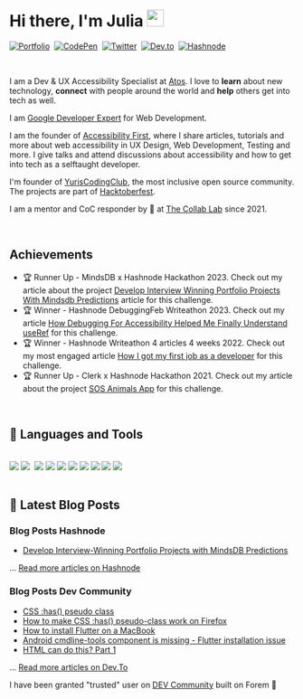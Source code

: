 # Hi there, I'm Julia <img src="https://docs.google.com/uc?export=download&id=166Ecq6uBl61U14OUlkHOHIBv2ArKoumJ" alt="" width="30">
<a href="https://juliaundeutsch.com/"><img src="https://img.shields.io/badge/LINKTREE-CC6699?style=for-the-badge&logoColor=white" alt="Portfolio" /></a>&nbsp;
<a href="https://codepen.io/YuriDevAT"><img src="https://img.shields.io/badge/Codepen-000000?style=for-the-badge&logo=codepen&logoColor=white" alt="CodePen" /></a>&nbsp;
<a href="https://twitter.com/YuriDevAT"><img src="https://img.shields.io/badge/Twitter-1DA1F2?style=for-the-badge&logo=twitter&logoColor=white" alt="Twitter" /></a>&nbsp;
<a href="https://dev.to/yuridevat"><img src="https://img.shields.io/badge/dev.to-0A0A0A?style=for-the-badge&logo=dev.to&logoColor=white" alt="Dev.to" /></a>&nbsp;
<a href="https://yuridevat.hashnode.dev/"><img src="https://img.shields.io/badge/Hashnode-2962FF?style=for-the-badge&logo=hashnode&logoColor=white" alt="Hashnode" /></a>&nbsp;
  
<br />

I am a Dev & UX Accessibility Specialist at <a href="https://atos.net/en/">Atos</a>. I love to **learn** about new technology, **connect** with people around the world and **help** others get into tech as well.

I am <a href="https://developers.google.com/community/experts">Google Developer Expert</a> for Web Development.

I am the founder of <a href="https://accessibilityfirst.at/">Accessibility First</a>, where I share articles, tutorials and more about web accessibility in UX Design, Web Development, Testing and more. I give talks and attend discussions about accessibility and how to get into tech as a selftaught developer.

I'm founder of <a href="https://www.yuriscodingclub.com/">YurisCodingClub</a>, the most inclusive open source community. The projects are part of <a href="https://hacktoberfest.com/">Hacktoberfest</a>.

I am a mentor and CoC responder by 💟 at <a href="https://the-collab-lab.codes/">The Collab Lab</a> since 2021.
  
<br />

<!--

## Pull Requests I am proud of 😇
As an open source contributor, I attach great importance to adhering to guidelines, accurate work, detailed descriptions and much more. Developer communication is important to make the workflow simple and fluid and to guarantee a good developer experience. 

I am therefore particularly proud of these PRs and issues, as they reflect my way of working very well:
- https://github.com/EddieHubCommunity/BioDrop/pull/9770

-->

## Achievements
- 🏆 Runner Up - MindsDB x Hashnode Hackathon 2023. Check out my article about the project [Develop Interview Winning Portfolio Projects With Mindsdb Predictions](https://yuridevat.hashnode.dev/develop-interview-winning-portfolio-projects-with-mindsdb-predictions) article for this challenge.
- 🏆 Winner - Hashnode DebuggingFeb Writeathon 2023. Check out my article [How Debugging For Accessibility Helped Me Finally Understand useRef](https://yuridevat.hashnode.dev/how-debugging-for-accessibility-helped-me-finally-understand-useref) for this challenge.
- 🏆 Winner - Hashnode Writeathon 4 articles 4 weeks 2022. Check out my most engaged article [How I got my first job as a developer](https://yuridevat.hashnode.dev/how-i-got-my-first-job-as-a-developer) for this challenge.
- 🏆 Runner Up - Clerk x Hashnode Hackathon 2021. Check out my article about the project [SOS Animals App](https://yuridevat.hashnode.dev/sos-animals-hackathon-project) for this challenge.

<br />

<!--
<h2 align="center">💟 Open Source & Community</h2>

- I am a mentor by 💙 helping people switching careers into tech too
- Check out my <a href="https://yuriscodingclub.com/">learning website</a> for totally beginners, portfolio creators and job-seekers where I am sharing my tips and suggestions on how to get into tech
- I created an organization called <a href="https://github.com/YurisCodingClub">YurisCodingClub</a> to help others contribute to open source and get familiar with it.
  
  <div align="center">Beginners are very welcome 😇</div>
  
<br />

![YurisCodingClub](https://github.com/YuriDevAT/yuriscodingclub/blob/main/public/images/logo.svg#gh-light-mode-only)
![YurisCodingClub](https://github.com/YuriDevAT/yuriscodingclub/blob/main/public/images/logo-dark.png#gh-dark-mode-only)
-->
<!--
<table><tr><td valign="top">
-->
## 💼 Languages and Tools

<br />
<div>
<img src="https://img.shields.io/badge/-javascript-F7DF1E?&style=for-the-badge&logo=javascript&logoColor=black" />
<img src="https://img.shields.io/badge/-ReactJS-grey?&style=for-the-badge&logo=react&logoColor=61DAFB" />
<img scr="https://img.shields.io/badge/Next-black?style=for-the-badge&logo=next.js&logoColor=white" />
<img src="https://img.shields.io/badge/HTML5-E34F26?style=for-the-badge&logo=html5&logoColor=white" />
<img src="https://img.shields.io/badge/-css3-1572B6?&style=for-the-badge&logo=css3&logoColor=white" />
<img src="https://img.shields.io/badge/Tailwind-38B2AC?style=for-the-badge&logo=tailwind-css&logoColor=white" />
<img src="https://img.shields.io/badge/-VSCode-007ACC?&style=for-the-badge&logo=visual-studio-code&logoColor=white" />
<img src="https://img.shields.io/badge/-Git-F05032?&style=for-the-badge&logo=git&logoColor=white" /> 
<img src="https://img.shields.io/badge/github-%23121011.svg?style=for-the-badge&logo=github&logoColor=white" />
<img src="https://img.shields.io/badge/Canva-%2300C4CC.svg?style=for-the-badge&logo=Canva&logoColor=white" />
<img src="https://img.shields.io/badge/figma-%23F24E1E.svg?style=for-the-badge&logo=figma&logoColor=white" />
  </div>
  
<!--
<img src="https://img.shields.io/badge/Sass-CC6699?style=for-the-badge&logo=sass&logoColor=white" />
<img src="https://img.shields.io/badge/-Storybook-FF4785?style=for-the-badge&logo=storybook&logoColor=white" />
<img src="https://img.shields.io/badge/MUI-%230081CB.svg?style=for-the-badge&logo=mui&logoColor=white" />
-->
  <!--
</td>-->
<!-- <td valign="top" width="50%">
  
<img src="https://github-readme-stats.vercel.app/api/top-langs/?username=YuriDevAT&layout=compact&theme=radical" width="500" />
  
</td></tr></table> -->

<br />

## 📕 Latest Blog Posts

### Blog Posts Hashnode
<!-- HASHNODE:START -->
- [Develop Interview-Winning Portfolio Projects with MindsDB Predictions](https://yuridevat.hashnode.dev/develop-interview-winning-portfolio-projects-with-mindsdb-predictions)
<!-- HASHNODE:END -->

... [Read more articles on Hashnode](https://yuridevat.hashnode.dev/)

### Blog Posts Dev Community
<!-- DEV:START -->
- [CSS :has&lpar;&rpar; pseudo class](https://dev.to/yuridevat/css-has-pseudo-class-p6g)
- [How to make CSS :has&lpar;&rpar; pseudo-class work on Firefox](https://dev.to/yuridevat/how-to-make-css-has-selector-work-on-firefox-1087)
- [How to install Flutter on a MacBook](https://dev.to/yuridevat/how-to-install-flutter-on-a-macbook-1mad)
- [Android cmdline-tools component is missing - Flutter installation issue](https://dev.to/yuridevat/android-cmdline-tools-component-is-missing-flutter-installation-issue-30e3)
- [HTML can do this? Part 1](https://dev.to/yuridevat/html-can-do-this-part-1-3ab2)
<!-- DEV:END -->

... [Read more articles on Dev.To](https://dev.to/yuridevat)

I have been granted "trusted" user on <a href="https://dev.to/">DEV Community</a> built on Forem 🤝

<!-- <table align="center">
  <tr>
    <td valign="top" width="100%">
      <h2 align="center">My favorite projects 💻</h2>
    </td>
  </tr>
  <tr>
    <td valign="top" halign="center" width="100%">
      <img width="400" src="https://github.com/YuriDevAT/sos-animals/blob/main/public/thumbnail-sos.png" />
       <img width="400" src="https://github.com/the-collab-lab/tcl-19-smart-shopping-list/blob/main/public/Thumbnail.png" />
     </td>
  </tr>
  <tr>
    <td valign="top" width="50%">
      <a href="https://github.com/YuriDevAT/sos-animals">
        <img width="400" src="https://github-readme-stats.vercel.app/api/pin/?username=YuriDevAT&repo=sos-animals&theme=tokyonight" />
      </a>
      <a href="https://github.com/YuriDevAT/tcl-19-smart-shopping-list">
        <img width="400" src="https://github-readme-stats.vercel.app/api/pin/?username=YuriDevAT&repo=tcl-19-smart-shopping-list&theme=tokyonight" />
      </a>  
    </td>
  </tr>
</table> -->
